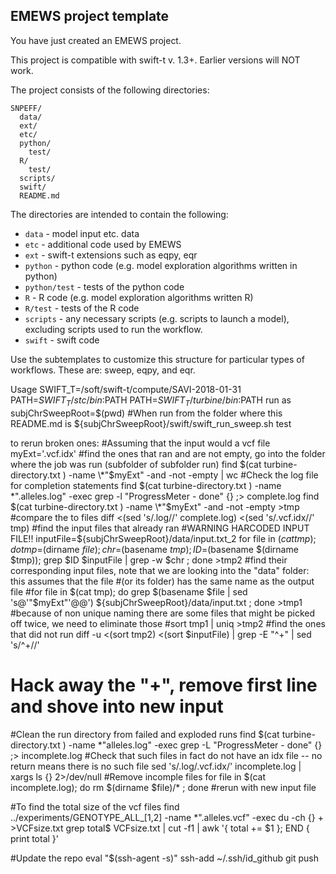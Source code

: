 EMEWS project template
-----------------------

You have just created an EMEWS project.

This project is compatible with swift-t v. 1.3+. Earlier
versions will NOT work.

The project consists of the following directories:

```
SNPEFF/
  data/
  ext/
  etc/
  python/
    test/
  R/
    test/
  scripts/
  swift/
  README.md
```
The directories are intended to contain the following:

 * `data` - model input etc. data
 * `etc` - additional code used by EMEWS
 * `ext` - swift-t extensions such as eqpy, eqr
 * `python` - python code (e.g. model exploration algorithms written in python)
 * `python/test` - tests of the python code
 * `R` - R code (e.g. model exploration algorithms written R)
 * `R/test` - tests of the R code
 * `scripts` - any necessary scripts (e.g. scripts to launch a model), excluding
    scripts used to run the workflow.
 * `swift` - swift code

Use the subtemplates to customize this structure for particular types of
workflows. These are: sweep, eqpy, and eqr.

Usage
SWIFT_T=/soft/swift-t/compute/SAVI-2018-01-31
PATH=$SWIFT_T/stc/bin:$PATH
PATH=$SWIFT_T/turbine/bin:$PATH
run as
subjChrSweepRoot=$(pwd) #When run from the folder where this README.md is
${subjChrSweepRoot}/swift/swift_run_sweep.sh test

to rerun broken ones:
#Assuming that the input would a vcf file
myExt='.vcf.idx'
#find the ones that ran and are not empty, go into the folder where the job was run (subfolder of subfolder run)
find $(cat turbine-directory.txt )  -name \*"$myExt" -and -not -empty | wc
#Check the log file for completion statements
find $(cat turbine-directory.txt )  -name \*".alleles.log" -exec grep -l "ProgressMeter -            done" {} \;> complete.log
find $(cat turbine-directory.txt )  -name \*"$myExt" -and -not -empty >tmp
#compare the to files 
diff <(sed 's/\.log//' complete.log) <(sed 's/\.vcf\.idx//' tmp) 
#find the input files that already ran
#WARNING HARCODED INPUT FILE!!
inputFile=${subjChrSweepRoot}/data/input.txt_2
for file in $(cat tmp); do tmp=$(dirname $file); chr=$(basename $tmp); ID=$(basename $(dirname $tmp)); grep $ID $inputFile | grep -w $chr ; done  >tmp2
#find their corresponding input files, note that we are looking into the  "data" folder: this assumes that the file
#(or its folder) has the same name as the output file
#for file in $(cat tmp); do grep $(basename $file | sed 's@'"$myExt"'@@') ${subjChrSweepRoot}/data/input.txt    ; done  >tmp1
#because of non unique naming there are some files that might be picked off twice, we need to eliminate those
#sort tmp1 | uniq >tmp2
#find the ones that did not run
diff -u <(sort tmp2) <(sort $inputFile) | grep -E "^\+" | sed 's/^\+//'
# Hack away the "+", remove first line and shove into new input 
#Clean the run directory from failed and exploded runs
find $(cat turbine-directory.txt )  -name \*"alleles.log" -exec grep -L "ProgressMeter -            done" {} \;> incomplete.log
#Check that such files in fact do not have an idx file -- no return means there is no such file
sed 's/\.log/\.vcf\.idx/' incomplete.log | xargs ls {} 2>/dev/null
#Remove incomple files
for file in $(cat incomplete.log); do rm $(dirname $file)/* ; done
#rerun with new input file

#To find the total size of the vcf files
find ../experiments/GENOTYPE_ALL_[1,2]  -name \*".alleles.vcf" -exec du -ch {} + >VCFsize.txt
grep total$ VCFsize.txt | cut -f1 | awk '{ total += $1 }; END { print total }'

#Update the repo
eval "$(ssh-agent -s)"
ssh-add  ~/.ssh/id_github
git push

